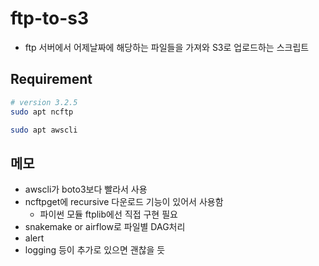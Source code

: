 # ftp-to-s3

- ftp 서버에서 어제날짜에 해당하는 파일들을 가져와 S3로 업로드하는 스크립트

## Requirement

```sh
# version 3.2.5
sudo apt ncftp

sudo apt awscli
```

## 메모

- awscli가 boto3보다 빨라서 사용
- ncftpget에 recursive 다운로드 기능이 있어서 사용함
  - 파이썬 모듈 ftplib에선 직접 구현 필요
- snakemake or airflow로 파일별 DAG처리
- alert
- logging 등이 추가로 있으면 괜찮을 듯
